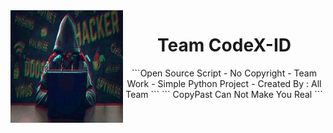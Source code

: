 <img src="https://github.com/CodeX-ID/Temp-mail/blob/main/FB_IMG_16438157518732124.jpg" width="180" height="180" align="left">
<center>
<h1> Team CodeX-ID </h1>
```Open Source Script - No Copyright - Team Work - Simple Python Project - Created By : All Team ```
``` CopyPast Can Not Make You Real ```
<br>

